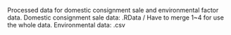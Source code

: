 Processed data for domestic consignment sale and environmental factor data.
Domestic consignment sale data: .RData / Have to merge 1~4 for use the whole data.
Environmental data: .csv
